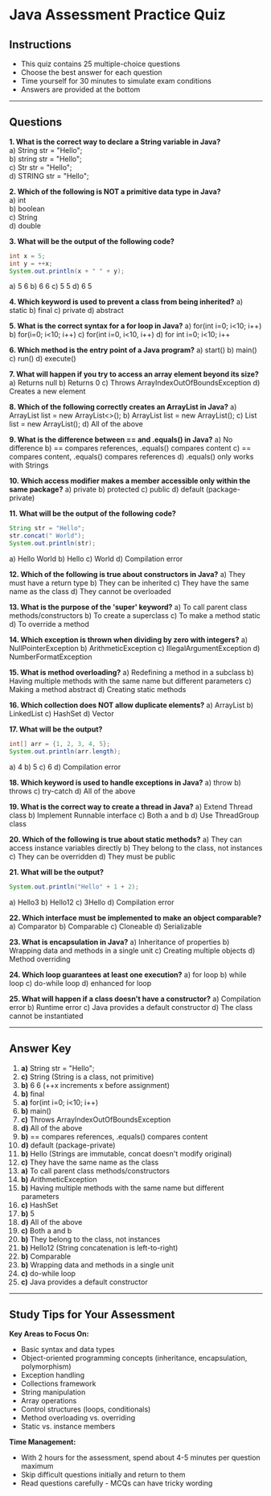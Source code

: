 
# Java Assessment Practice Quiz

## Instructions
- This quiz contains 25 multiple-choice questions  
- Choose the best answer for each question  
- Time yourself for 30 minutes to simulate exam conditions  
- Answers are provided at the bottom  

---

## Questions

**1. What is the correct way to declare a String variable in Java?**  
a) String str = "Hello";  
b) string str = "Hello";  
c) Str str = "Hello";  
d) STRING str = "Hello";  

**2. Which of the following is NOT a primitive data type in Java?**  
a) int  
b) boolean  
c) String  
d) double  

**3. What will be the output of the following code?**  
```java
int x = 5;
int y = ++x;
System.out.println(x + " " + y);
````

a) 5 6
b) 6 6
c) 5 5
d) 6 5

**4. Which keyword is used to prevent a class from being inherited?**
a) static
b) final
c) private
d) abstract

**5. What is the correct syntax for a for loop in Java?**
a) for(int i=0; i<10; i++)
b) for(i=0; i<10; i++)
c) for(int i=0, i<10, i++)
d) for int i=0; i<10; i++

**6. Which method is the entry point of a Java program?**
a) start()
b) main()
c) run()
d) execute()

**7. What will happen if you try to access an array element beyond its size?**
a) Returns null
b) Returns 0
c) Throws ArrayIndexOutOfBoundsException
d) Creates a new element

**8. Which of the following correctly creates an ArrayList in Java?**
a) ArrayList<String> list = new ArrayList<>();
b) ArrayList list = new ArrayList<String>();
c) List<String> list = new ArrayList<String>();
d) All of the above

**9. What is the difference between == and .equals() in Java?**
a) No difference
b) == compares references, .equals() compares content
c) == compares content, .equals() compares references
d) .equals() only works with Strings

**10. Which access modifier makes a member accessible only within the same package?**
a) private
b) protected
c) public
d) default (package-private)

**11. What will be the output of the following code?**

```java
String str = "Hello";
str.concat(" World");
System.out.println(str);
```

a) Hello World
b) Hello
c) World
d) Compilation error

**12. Which of the following is true about constructors in Java?**
a) They must have a return type
b) They can be inherited
c) They have the same name as the class
d) They cannot be overloaded

**13. What is the purpose of the 'super' keyword?**
a) To call parent class methods/constructors
b) To create a superclass
c) To make a method static
d) To override a method

**14. Which exception is thrown when dividing by zero with integers?**
a) NullPointerException
b) ArithmeticException
c) IllegalArgumentException
d) NumberFormatException

**15. What is method overloading?**
a) Redefining a method in a subclass
b) Having multiple methods with the same name but different parameters
c) Making a method abstract
d) Creating static methods

**16. Which collection does NOT allow duplicate elements?**
a) ArrayList
b) LinkedList
c) HashSet
d) Vector

**17. What will be the output?**

```java
int[] arr = {1, 2, 3, 4, 5};
System.out.println(arr.length);
```

a) 4
b) 5
c) 6
d) Compilation error

**18. Which keyword is used to handle exceptions in Java?**
a) throw
b) throws
c) try-catch
d) All of the above

**19. What is the correct way to create a thread in Java?**
a) Extend Thread class
b) Implement Runnable interface
c) Both a and b
d) Use ThreadGroup class

**20. Which of the following is true about static methods?**
a) They can access instance variables directly
b) They belong to the class, not instances
c) They can be overridden
d) They must be public

**21. What will be the output?**

```java
System.out.println("Hello" + 1 + 2);
```

a) Hello3
b) Hello12
c) 3Hello
d) Compilation error

**22. Which interface must be implemented to make an object comparable?**
a) Comparator
b) Comparable
c) Cloneable
d) Serializable

**23. What is encapsulation in Java?**
a) Inheritance of properties
b) Wrapping data and methods in a single unit
c) Creating multiple objects
d) Method overriding

**24. Which loop guarantees at least one execution?**
a) for loop
b) while loop
c) do-while loop
d) enhanced for loop

**25. What will happen if a class doesn't have a constructor?**
a) Compilation error
b) Runtime error
c) Java provides a default constructor
d) The class cannot be instantiated

---

## Answer Key

1. **a)** String str = "Hello";
2. **c)** String (String is a class, not primitive)
3. **b)** 6 6 (++x increments x before assignment)
4. **b)** final
5. **a)** for(int i=0; i<10; i++)
6. **b)** main()
7. **c)** Throws ArrayIndexOutOfBoundsException
8. **d)** All of the above
9. **b)** == compares references, .equals() compares content
10. **d)** default (package-private)
11. **b)** Hello (Strings are immutable, concat doesn't modify original)
12. **c)** They have the same name as the class
13. **a)** To call parent class methods/constructors
14. **b)** ArithmeticException
15. **b)** Having multiple methods with the same name but different parameters
16. **c)** HashSet
17. **b)** 5
18. **d)** All of the above
19. **c)** Both a and b
20. **b)** They belong to the class, not instances
21. **b)** Hello12 (String concatenation is left-to-right)
22. **b)** Comparable
23. **b)** Wrapping data and methods in a single unit
24. **c)** do-while loop
25. **c)** Java provides a default constructor

---

## Study Tips for Your Assessment

**Key Areas to Focus On:**

* Basic syntax and data types
* Object-oriented programming concepts (inheritance, encapsulation, polymorphism)
* Exception handling
* Collections framework
* String manipulation
* Array operations
* Control structures (loops, conditionals)
* Method overloading vs. overriding
* Static vs. instance members

**Time Management:**

* With 2 hours for the assessment, spend about 4-5 minutes per question maximum
* Skip difficult questions initially and return to them
* Read questions carefully - MCQs can have tricky wording


